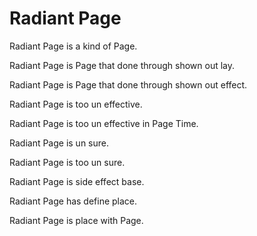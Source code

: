 # Radiant Page

Radiant Page is a kind of Page.

Radiant Page is Page that done through shown out lay.

Radiant Page is Page that done through shown out effect.

Radiant Page is too un effective.

Radiant Page is too un effective in Page Time.

Radiant Page is un sure.

Radiant Page is too un sure.

Radiant Page is side effect base.

Radiant Page has define place.

Radiant Page is place with Page.